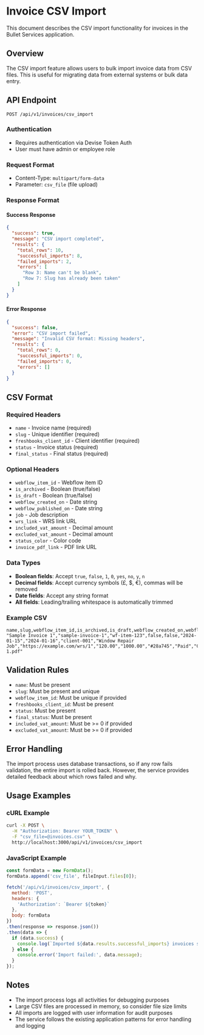 # Invoice CSV Import

This document describes the CSV import functionality for invoices in the Bullet Services application.

## Overview

The CSV import feature allows users to bulk import invoice data from CSV files. This is useful for migrating data from external systems or bulk data entry.

## API Endpoint

```
POST /api/v1/invoices/csv_import
```

### Authentication
- Requires authentication via Devise Token Auth
- User must have admin or employee role

### Request Format
- Content-Type: `multipart/form-data`
- Parameter: `csv_file` (file upload)

### Response Format

#### Success Response
```json
{
  "success": true,
  "message": "CSV import completed",
  "results": {
    "total_rows": 10,
    "successful_imports": 8,
    "failed_imports": 2,
    "errors": [
      "Row 3: Name can't be blank",
      "Row 7: Slug has already been taken"
    ]
  }
}
```

#### Error Response
```json
{
  "success": false,
  "error": "CSV import failed",
  "message": "Invalid CSV format: Missing headers",
  "results": {
    "total_rows": 0,
    "successful_imports": 0,
    "failed_imports": 0,
    "errors": []
  }
}
```

## CSV Format

### Required Headers
- `name` - Invoice name (required)
- `slug` - Unique identifier (required)
- `freshbooks_client_id` - Client identifier (required)
- `status` - Invoice status (required)
- `final_status` - Final status (required)

### Optional Headers
- `webflow_item_id` - Webflow item ID
- `is_archived` - Boolean (true/false)
- `is_draft` - Boolean (true/false)
- `webflow_created_on` - Date string
- `webflow_published_on` - Date string
- `job` - Job description
- `wrs_link` - WRS link URL
- `included_vat_amount` - Decimal amount
- `excluded_vat_amount` - Decimal amount
- `status_color` - Color code
- `invoice_pdf_link` - PDF link URL

### Data Types
- **Boolean fields**: Accept `true`, `false`, `1`, `0`, `yes`, `no`, `y`, `n`
- **Decimal fields**: Accept currency symbols (£, $, €), commas will be removed
- **Date fields**: Accept any string format
- **All fields**: Leading/trailing whitespace is automatically trimmed

### Example CSV
```csv
name,slug,webflow_item_id,is_archived,is_draft,webflow_created_on,webflow_published_on,freshbooks_client_id,job,wrs_link,included_vat_amount,excluded_vat_amount,status_color,status,final_status,invoice_pdf_link
"Sample Invoice 1","sample-invoice-1","wf-item-123",false,false,"2024-01-15","2024-01-16","client-001","Window Repair Job","https://example.com/wrs/1","120.00","1000.00","#28a745","Paid","Completed","https://example.com/invoices/sample-1.pdf"
```

## Validation Rules

- `name`: Must be present
- `slug`: Must be present and unique
- `webflow_item_id`: Must be unique if provided
- `freshbooks_client_id`: Must be present
- `status`: Must be present
- `final_status`: Must be present
- `included_vat_amount`: Must be >= 0 if provided
- `excluded_vat_amount`: Must be >= 0 if provided

## Error Handling

The import process uses database transactions, so if any row fails validation, the entire import is rolled back. However, the service provides detailed feedback about which rows failed and why.

## Usage Examples

### cURL Example
```bash
curl -X POST \
  -H "Authorization: Bearer YOUR_TOKEN" \
  -F "csv_file=@invoices.csv" \
  http://localhost:3000/api/v1/invoices/csv_import
```

### JavaScript Example
```javascript
const formData = new FormData();
formData.append('csv_file', fileInput.files[0]);

fetch('/api/v1/invoices/csv_import', {
  method: 'POST',
  headers: {
    'Authorization': `Bearer ${token}`
  },
  body: formData
})
.then(response => response.json())
.then(data => {
  if (data.success) {
    console.log(`Imported ${data.results.successful_imports} invoices successfully`);
  } else {
    console.error('Import failed:', data.message);
  }
});
```

## Notes

- The import process logs all activities for debugging purposes
- Large CSV files are processed in memory, so consider file size limits
- All imports are logged with user information for audit purposes
- The service follows the existing application patterns for error handling and logging
